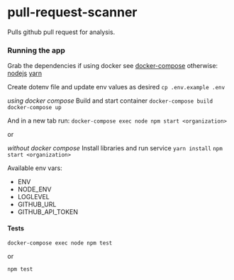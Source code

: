 # pull-request-scanner

Pulls github pull request for analysis.

### Running the app

Grab the dependencies if using docker see [docker-compose](https://docs.docker.com/compose/install/)
otherwise:
[nodejs](https://nodejs.org)
[yarn](https://yarnpkg.com)

Create dotenv file and update env values as desired
`cp .env.example .env`

_using docker compose_
Build and start container
`docker-compose build`
`docker-compose up`

And in a new tab run:
`docker-compose exec node npm start <organization>`

or

_without docker compose_
Install libraries and run service
`yarn install`
`npm start <organization>`

Available env vars:

- ENV
- NODE_ENV
- LOGLEVEL
- GITHUB_URL
- GITHUB_API_TOKEN

#### Tests

`docker-compose exec node npm test`

or

`npm test`
